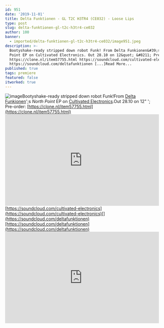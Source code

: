 ```yaml
---
id: 951
date: '2019-11-01'
title: Delta Funktionen - GL T2C H3TR4 (CE032) - Loose Lips
type: post
slug: delta-funktionen-gl-t2c-h3tr4-ce032
author: 100
banner:
  - imported/delta-funktionen-gl-t2c-h3tr4-ce032/image951.jpeg
description: >-
  Bootyshake-ready stripped down robot Funk! From Delta Funkionen&#39;s North
  Point EP on Cultivated Electronics. Out 28.10 on 12&quot; &#8211; Pre-order:
  https://clone.nl/item57755.html https://soundcloud.com/cultivated-electronics
  https://soundcloud.com/deltafunktionen [...]Read More...
published: true
tags: premiere
featured: false
itworked: true
---
```

![image](../imported/delta-funktionen-gl-t2c-h3tr4-ce032/image951.jpeg)Bootyshake-ready stripped down robot Funk!From [Delta Funkionen](https://www.residentadvisor.net/dj/deltafunktionen)';s _North Point_ EP on [Cultivated Electronics](https://www.residentadvisor.net/record-label.aspx?id=3746).Out 28.10 on 12" '; Pre-order: [](https://clone.nl/item57755.html)[https://clone.nl/item57755.html](https://clone.nl/item57755.html)<iframe width='100%' height='300' scrolling='no' frameborder='no' allow='autoplay' src='https://w.soundcloud.com/player/?url=https%3A//api.soundcloud.com/tracks/700145932&color=%23ff5500&auto_play=false&hide_related=false&show_comments=true&show_user=true&show_reposts=false&show_teaser=true'></iframe>[](https://soundcloud.com/cultivated-electronics)[https://soundcloud.com/cultivated-electronics](https://soundcloud.com/cultivated-electronics)[](https://soundcloud.com/deltafunktionen)[https://soundcloud.com/deltafunktionen](https://soundcloud.com/deltafunktionen)<iframe width='100%' height='300' scrolling='no' frameborder='no' allow='autoplay' src='https://www.youtube.com/embed/_rr7--tb6YY'></iframe>
